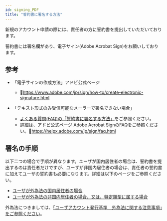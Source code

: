 ```yaml
---
id: signing_PDF
title: "誓約書に署名する方法"
---
```


新規のアカウント申請の際には、責任者の方に誓約書を提出していただいております。

誓約書には署名欄があり、電子サイン(Adobe Acrobat Sign)をお願いしております。


## 参考

- 「電子サインの作成方法」アドビ公式ページ
    - &#x1f517;<u>https://www.adobe.com/jp/sign/how-to/create-electronic-signature.html</u>


- 「テキスト形式のみ受信可能なメーラーで署名できない場合」
    -  [<u>よくある質問(FAQ)の「誓約書に署名する方法」</u>](/faq/faq_signing_PDF)をご参照ください。
    - 詳細は、アドビ公式ページ Adobe Acrobat SignのFAQをご参照ください。&#x1f517;<u>https://helpx.adobe.com/jp/sign/faq.html</u>


## 署名の手順

以下二つの場合で手順が異なります。ユーザが国内居住者の場合は、誓約書を提出するのは責任者だけですが、ユーザが非国内居住者の場合は、責任者の誓約書に加えてユーザの誓約書も必要になります。詳細は以下のページをご参照ください。

- [<u>ユーザが外為法の国内居住者の場合</u>](/application/signing_PDF_domestic_resident)
- [<u>ユーザが外為法の非国内居住者の場合、又は、特定類型に属する場合</u>](/application/signing_PDF_non-resident)

外為法につきましては、[<u>「ユーザアカウント発行基準　外為法に関する注意事項」をご参照ください</u>](/application/#外為法に関する注意事項)。

